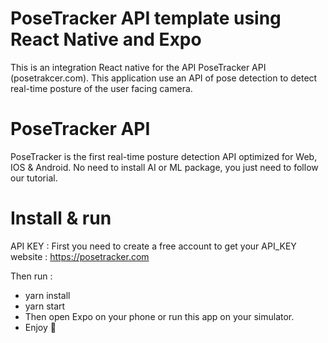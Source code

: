 # PoseTracker API template using React Native and Expo
This is an integration React native for the API PoseTracker API (posetrakcer.com). This application use an API of pose detection to detect real-time posture of the user facing camera.

# PoseTracker API
PoseTracker is the first real-time posture detection API optimized for Web, IOS & Android. No need to install AI or ML package, you just need to follow our tutorial.

# Install & run
API KEY : First you need to create a free account to get your API_KEY website : https://posetracker.com

Then run : 
- yarn install 
- yarn start
- Then open Expo on your phone or run this app on your simulator.
- Enjoy 🚀

